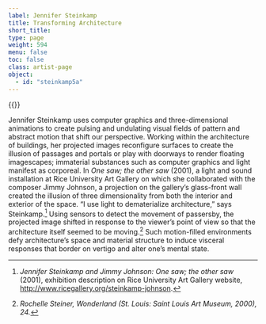 ```yaml
---
label: Jennifer Steinkamp
title: Transforming Architecture
short_title:
type: page
weight: 594
menu: false
toc: false
class: artist-page
object:
  - id: "steinkamp5a"
---
```

{{<q-figure id="steinkamp5a" >}}

Jennifer Steinkamp uses computer graphics and three-dimensional animations to create pulsing and undulating visual fields of pattern and abstract motion that shift our perspective. Working within the architecture of buildings, her projected images reconfigure surfaces to create the illusion of passages and portals or play with doorways to render floating imagescapes; immaterial substances such as computer graphics and light manifest as corporeal. In *One saw; the other saw* (2001), a light and sound installation at Rice University Art Gallery on which she collaborated with the composer Jimmy Johnson, a projection on the gallery’s glass-front wall created the illusion of three dimensionality from both the interior and exterior of the space. “I use light to dematerialize architecture,” says Steinkamp.[^1] Using sensors to detect the movement of passersby, the projected image shifted in response to the viewer’s point of view so that the architecture itself seemed to be moving.[^2] Such motion-filled environments defy architecture’s space and material structure to induce visceral responses that border on vertigo and alter one’s mental state.

[^1]: *Jennifer Steinkamp and Jimmy Johnson:* *One saw; the other saw* (2001), exhibition description on Rice University Art Gallery website, http://www.ricegallery.org/steinkamp-johnson.

[^2]: *Rochelle Steiner, Wonderland (St. Louis: Saint Louis Art Museum, 2000), 24.*
